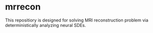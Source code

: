 # mrrecon

This repositiory is designed for solving MRI reconstruction problem via deterministically analyzing neural SDEs.